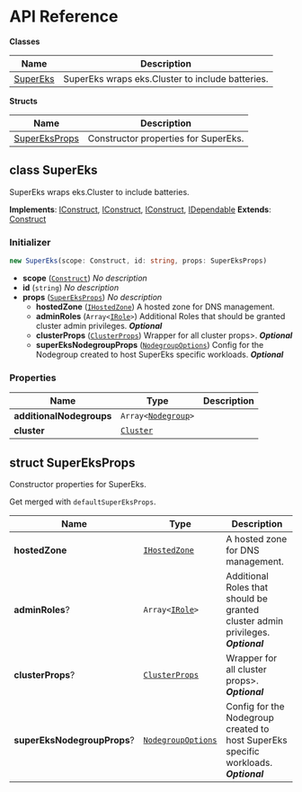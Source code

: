 # API Reference

**Classes**

Name|Description
----|-----------
[SuperEks](#superluminar-io-super-eks-supereks)|SuperEks wraps eks.Cluster to include batteries.


**Structs**

Name|Description
----|-----------
[SuperEksProps](#superluminar-io-super-eks-supereksprops)|Constructor properties for SuperEks.



## class SuperEks  <a id="superluminar-io-super-eks-supereks"></a>

SuperEks wraps eks.Cluster to include batteries.

__Implements__: [IConstruct](#constructs-iconstruct), [IConstruct](#aws-cdk-core-iconstruct), [IConstruct](#constructs-iconstruct), [IDependable](#aws-cdk-core-idependable)
__Extends__: [Construct](#aws-cdk-core-construct)

### Initializer




```ts
new SuperEks(scope: Construct, id: string, props: SuperEksProps)
```

* **scope** (<code>[Construct](#aws-cdk-core-construct)</code>)  *No description*
* **id** (<code>string</code>)  *No description*
* **props** (<code>[SuperEksProps](#superluminar-io-super-eks-supereksprops)</code>)  *No description*
  * **hostedZone** (<code>[IHostedZone](#aws-cdk-aws-route53-ihostedzone)</code>)  A hosted zone for DNS management. 
  * **adminRoles** (<code>Array<[IRole](#aws-cdk-aws-iam-irole)></code>)  Additional Roles that should be granted cluster admin privileges. __*Optional*__
  * **clusterProps** (<code>[ClusterProps](#aws-cdk-aws-eks-clusterprops)</code>)  Wrapper for all cluster props>. __*Optional*__
  * **superEksNodegroupProps** (<code>[NodegroupOptions](#aws-cdk-aws-eks-nodegroupoptions)</code>)  Config for the Nodegroup created to host SuperEks specific workloads. __*Optional*__



### Properties


Name | Type | Description 
-----|------|-------------
**additionalNodegroups** | <code>Array<[Nodegroup](#aws-cdk-aws-eks-nodegroup)></code> | <span></span>
**cluster** | <code>[Cluster](#aws-cdk-aws-eks-cluster)</code> | <span></span>



## struct SuperEksProps  <a id="superluminar-io-super-eks-supereksprops"></a>


Constructor properties for SuperEks.

Get merged with `defaultSuperEksProps`.



Name | Type | Description 
-----|------|-------------
**hostedZone** | <code>[IHostedZone](#aws-cdk-aws-route53-ihostedzone)</code> | A hosted zone for DNS management.
**adminRoles**? | <code>Array<[IRole](#aws-cdk-aws-iam-irole)></code> | Additional Roles that should be granted cluster admin privileges.<br/>__*Optional*__
**clusterProps**? | <code>[ClusterProps](#aws-cdk-aws-eks-clusterprops)</code> | Wrapper for all cluster props>.<br/>__*Optional*__
**superEksNodegroupProps**? | <code>[NodegroupOptions](#aws-cdk-aws-eks-nodegroupoptions)</code> | Config for the Nodegroup created to host SuperEks specific workloads.<br/>__*Optional*__



